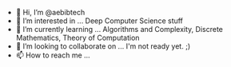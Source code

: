 - 👋 Hi, I’m @aebibtech
- 👀 I’m interested in ... Deep Computer Science stuff
- 🌱 I’m currently learning ... Algorithms and Complexity, Discrete Mathematics, Theory of Computation
- 💞️ I’m looking to collaborate on ... I'm not ready yet. ;)
- 📫 How to reach me ...

<!---
aebibtech/aebibtech is a ✨ special ✨ repository because its `README.md` (this file) appears on your GitHub profile.
You can click the Preview link to take a look at your changes.
--->
